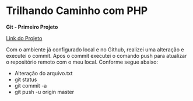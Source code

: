 Trilhando Caminho com PHP 
=========================

**Git - Primeiro Projeto**

[Link do Projeto](https://github.com/TileWilly/aulagit.git)

Com o ambiente já configurado local e no Github, realizei uma alteração e executei o commit. 
Apos o commit executei o comando push  para atualizar o repositório remoto com o meu local.
Conforme segue abaixo:
* Alteração do arquivo.txt
* git status
* git commit -a
* git push -u origin master

